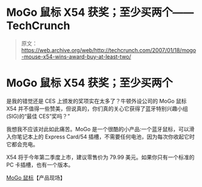 # MoGo 鼠标 X54 获奖；至少买两个——TechCrunch

> 原文：<https://web.archive.org/web/http://techcrunch.com/2007/01/18/mogo-mouse-x54-wins-award-buy-at-least-two/>

# MoGo 鼠标 X54 获奖；至少买两个

是我的错觉还是 CES 上颁发的奖项实在太多了？牛顿外设公司的 MoGo 鼠标 X54 并不值得一些赞美，但说真的，你们真的关心它获得了蓝牙特别兴趣小组(SIG)的“最佳 CES”奖吗？”

我想我不应该对此如此痛苦。MoGo 是一个很酷的小产品:一个蓝牙鼠标，可以滑入你笔记本上的 Express Card/54 插槽，不需要任何电池，因为每次你收起它时它都会充电。

X54 将于今年第二季度上市，建议零售价为 79.99 美元。如果你只有一个标准的 PC 卡插槽，也有一个版本。

[MoGo 鼠标](https://web.archive.org/web/20210302022140/http://www.newtonperipherals.com/index.html)【产品现场】